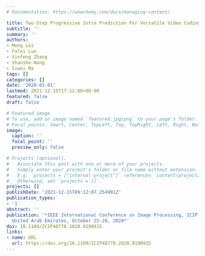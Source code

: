 ```yaml
---
# Documentation: https://wowchemy.com/docs/managing-content/

title: Two-Step Progressive Intra Prediction For Versatile Video Coding
subtitle: ''
summary: ''
authors:
- Meng Lei
- Falei Luo
- Xinfeng Zhang
- Shanshe Wang
- Siwei Ma
tags: []
categories: []
date: '2020-01-01'
lastmod: 2021-12-15T17:12:08+08:00
featured: false
draft: false

# Featured image
# To use, add an image named `featured.jpg/png` to your page's folder.
# Focal points: Smart, Center, TopLeft, Top, TopRight, Left, Right, BottomLeft, Bottom, BottomRight.
image:
  caption: ''
  focal_point: ''
  preview_only: false

# Projects (optional).
#   Associate this post with one or more of your projects.
#   Simply enter your project's folder or file name without extension.
#   E.g. `projects = ["internal-project"]` references `content/project/deep-learning/index.md`.
#   Otherwise, set `projects = []`.
projects: []
publishDate: '2021-12-15T09:12:07.254991Z'
publication_types:
- '1'
abstract: ''
publication: '*IEEE International Conference on Image Processing, ICIP 2020, Abu Dhabi,
  United Arab Emirates, October 25-28, 2020*'
doi: 10.1109/ICIP40778.2020.9190915
links:
- name: URL
  url: https://doi.org/10.1109/ICIP40778.2020.9190915
---
```

